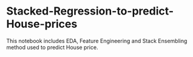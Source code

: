 # Stacked-Regression-to-predict-House-prices
This notebook includes EDA, Feature Engineering and Stack Ensembling method used to predict House price.
